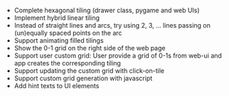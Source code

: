 * Complete hexagonal tiling (drawer class, pygame and web UIs)
* Implement hybrid linear tiling
* Instead of straight lines and arcs, try using 2, 3, ... lines passing on (un)equally spaced points on the arc
* Support animating filled tilings
* Show the 0-1 grid on the right side of the web page
* Support user custom grid: User provide a grid of 0-1s from web-ui and app creates the corresponding tiling
* Support updating the custom grid with click-on-tile
* Support custom grid generation with javascript
* Add hint texts to UI elements